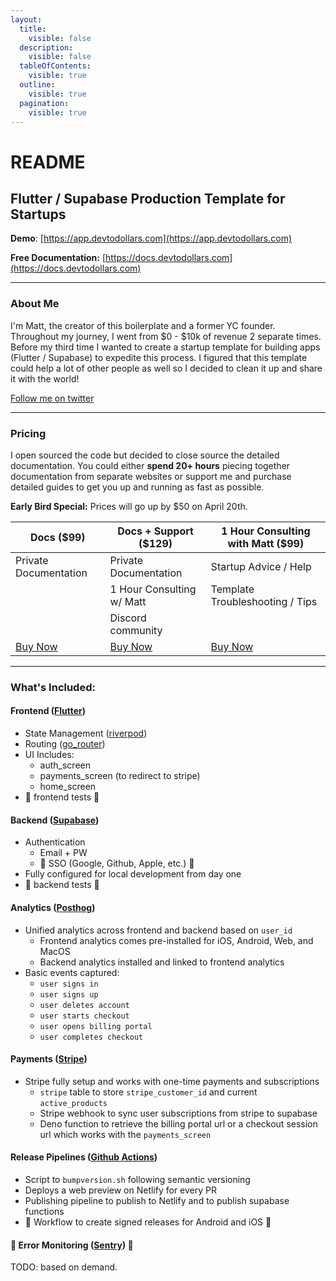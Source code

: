 ```yaml
---
layout:
  title:
    visible: false
  description:
    visible: false
  tableOfContents:
    visible: true
  outline:
    visible: true
  pagination:
    visible: true
---
```


# README

## Flutter / Supabase Production Template for Startups

**Demo**: [https://app.devtodollars.com](https://app.devtodollars.com)

**Free Documentation:** [https://docs.devtodollars.com](https://docs.devtodollars.com)

***

### About Me

I'm Matt, the creator of this boilerplate and a former YC founder. Throughout my journey, I went from $0 - $10k of revenue 2 separate times. Before my third time I wanted to create a startup template for building apps (Flutter / Supabase) to expedite this process. I figured that this template could help a lot of other people as well so I decided to clean it up and share it with the world!

[Follow me on twitter](https://twitter.com/IThinkWong)

***

### Pricing

I open sourced the code but decided to close source the detailed documentation. You could either **spend 20+ hours** piecing together documentation from separate websites or support me and purchase detailed guides to get you up and running as fast as possible.&#x20;

**Early Bird Special:** Prices will go up by $50 on April 20th.&#x20;

| Docs ($99)                              | Docs + Support ($129)                   | 1 Hour Consulting with Matt ($99)       |
| --------------------------------------- | --------------------------------------- | --------------------------------------- |
| Private Documentation                   | Private Documentation                   | Startup Advice / Help                   |
|                                         | 1 Hour Consulting w/ Matt               | Template Troubleshooting / Tips         |
|                                         | Discord community                       |                                         |
| [Buy Now](https://app.devtodollars.com) | [Buy Now](https://app.devtodollars.com) | [Buy Now](https://app.devtodollars.com) |

***

### What's Included:

#### Frontend ([Flutter](https://flutter.dev/))

* State Management ([riverpod](https://pub.dev/packages/riverpod))
* Routing ([go\_router](https://pub.dev/packages/go\_router))
* UI Includes:
  * auth\_screen
  * payments\_screen (to redirect to stripe)
  * home\_screen
* 🚧 frontend tests 🚧

#### Backend ([Supabase](https://supabase.com/))

* Authentication
  * Email + PW
  * 🚧 SSO (Google, Github, Apple, etc.) 🚧
* Fully configured for local development from day one
* 🚧 backend tests 🚧

#### Analytics ([Posthog](https://posthog.com/))

* Unified analytics across frontend and backend based on `user_id`
  * Frontend analytics comes pre-installed for iOS, Android, Web, and MacOS
  * Backend analytics installed and linked to frontend analytics
* Basic events captured:
  * `user signs in`
  * `user signs up`
  * `user deletes account`
  * `user starts checkout`
  * `user opens billing portal`
  * `user completes checkout`

#### Payments ([Stripe](https://stripe.com/en-ca))

* Stripe fully setup and works with one-time payments and subscriptions
  * `stripe` table to store `stripe_customer_id` and current `active_products`
  * Stripe webhook to sync user subscriptions from stripe to supabase
  * Deno function to retrieve the billing portal url or a checkout session url which works with the `payments_screen`

#### Release Pipelines ([Github Actions](https://github.com/features/actions))

* Script to `bumpversion.sh` following semantic versioning
* Deploys a web preview on Netlify for every PR&#x20;
* Publishing pipeline to publish to Netlify and to publish supabase functions
* 🚧 Workflow to create signed releases for Android and iOS 🚧

#### 🚧 Error Monitoring ([Sentry](https://sentry.io/welcome/)) 🚧

TODO: based on demand.




